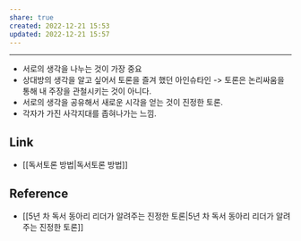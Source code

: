 ```yaml
---
share: true
created: 2022-12-21 15:53
updated: 2022-12-21 15:57
---
```


---

- 서로의 생각을 나누는 것이 가장 중요
- 상대방의 생각을 알고 싶어서 토론을 즐겨 했던 아인슈타인
  -> 토론은 논리싸움을 통해 내 주장을 관철시키는 것이 아니다.
- 서로의 생각을 공유해서 새로운 시각을 얻는 것이 진정한 토론.
- 각자가 가진 사각지대를 좁혀나가는 느낌.




## Link
- [[독서토론 방법|독서토론 방법]]


## Reference
- [[5년 차 독서 동아리 리더가 알려주는 진정한 토론|5년 차 독서 동아리 리더가 알려주는 진정한 토론]]